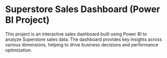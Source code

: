 # **Superstore Sales Dashboard (Power BI Project)**

This project is an interactive sales dashboard built using Power BI to analyze Superstore sales data. The dashboard provides key insights across various dimensions, helping to drive business decisions and performance optimization.


